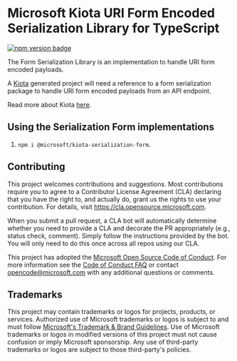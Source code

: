 # Microsoft Kiota URI Form Encoded Serialization Library for TypeScript

[![npm version badge](https://img.shields.io/npm/v/@microsoft/kiota-serialization-form?color=blue)](https://www.npmjs.com/package/@microsoft/kiota-serialization-form)

The Form Serialization Library is an implementation to handle URI form encoded payloads.

A [Kiota](https://github.com/microsoft/kiota) generated project will need a reference to a form serialization package to handle URI form encoded payloads from an API endpoint.

Read more about Kiota [here](https://github.com/microsoft/kiota/blob/main/README.md).

## Using the Serialization Form implementations

1. `npm i @microsoft/kiota-serialization-form`.

## Contributing

This project welcomes contributions and suggestions.  Most contributions require you to agree to a
Contributor License Agreement (CLA) declaring that you have the right to, and actually do, grant us
the rights to use your contribution. For details, visit <https://cla.opensource.microsoft.com>.

When you submit a pull request, a CLA bot will automatically determine whether you need to provide
a CLA and decorate the PR appropriately (e.g., status check, comment). Simply follow the instructions
provided by the bot. You will only need to do this once across all repos using our CLA.

This project has adopted the [Microsoft Open Source Code of Conduct](https://opensource.microsoft.com/codeofconduct/).
For more information see the [Code of Conduct FAQ](https://opensource.microsoft.com/codeofconduct/faq/) or
contact [opencode@microsoft.com](mailto:opencode@microsoft.com) with any additional questions or comments.

## Trademarks

This project may contain trademarks or logos for projects, products, or services. Authorized use of Microsoft
trademarks or logos is subject to and must follow
[Microsoft's Trademark & Brand Guidelines](https://www.microsoft.com/en-us/legal/intellectualproperty/trademarks/usage/general).
Use of Microsoft trademarks or logos in modified versions of this project must not cause confusion or imply Microsoft sponsorship.
Any use of third-party trademarks or logos are subject to those third-party's policies.
